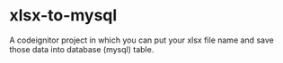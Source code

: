 # xlsx-to-mysql
A codeignitor project in which you can put your xlsx file name and save those data into database (mysql) table.
